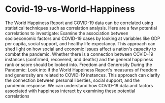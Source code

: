 # Covid-19-vs-World-Happiness
The World Happiness Report and COVID-19 data can be correlated using statistical techniques such as correlation analysis. Here are a few potential correlations to investigate:
Examine the association between socioeconomic factors and COVID-19 cases by looking at variables like GDP per capita, social support, and healthy life expectancy. This approach can shed light on how social and economic issues affect a nation's capacity to combat the pandemic.
Whether there is a connection between COVID-19 instances (confirmed, recovered, and deaths) and the general happiness rank or score should be looked into.
Freedom and Generosity During the Pandemic: Look into if the World Happiness Report's measures of freedom and generosity are related to COVID-19 instances. This approach can clarify the connection between personal liberties, social support, and the pandemic response.
We can understand how COVID-19 data and factors associated with happiness interact by examining these potential correlations
